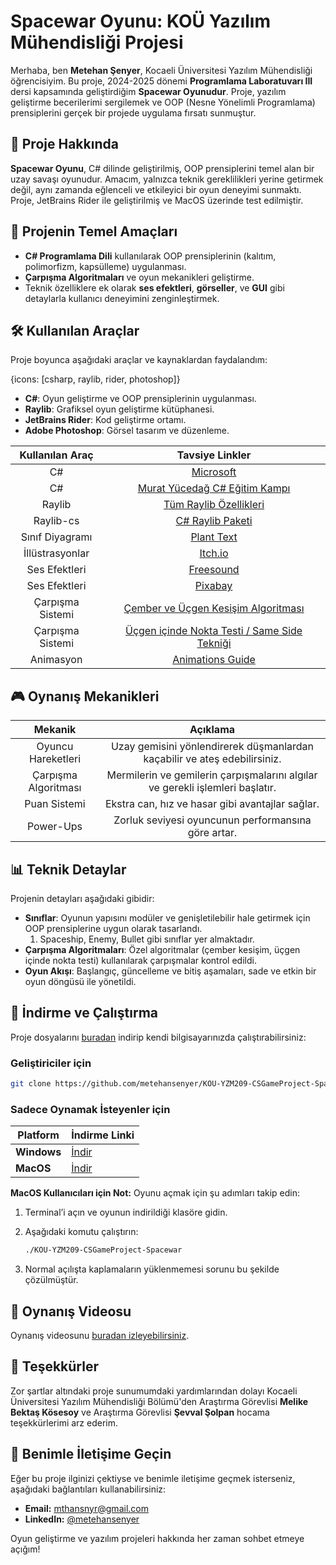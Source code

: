 # Spacewar Oyunu: KOÜ Yazılım Mühendisliği Projesi

Merhaba, ben **Metehan Şenyer**, Kocaeli Üniversitesi Yazılım Mühendisliği öğrencisiyim. Bu proje, 2024-2025 dönemi **Programlama Laboratuvarı III** dersi kapsamında geliştirdiğim **Spacewar Oyunudur**. Proje, yazılım geliştirme becerilerimi sergilemek ve OOP (Nesne Yönelimli Programlama) prensiplerini gerçek bir projede uygulama fırsatı sunmuştur.

## 🚀 Proje Hakkında

**Spacewar Oyunu**, C# dilinde geliştirilmiş, OOP prensiplerini temel alan bir uzay savaşı oyunudur. Amacım, yalnızca teknik gereklilikleri yerine getirmek değil, aynı zamanda eğlenceli ve etkileyici bir oyun deneyimi sunmaktı. Proje, JetBrains Rider ile geliştirilmiş ve MacOS üzerinde test edilmiştir.

## 🎯 Projenin Temel Amaçları

- **C# Programlama Dili** kullanılarak OOP prensiplerinin (kalıtım, polimorfizm, kapsülleme) uygulanması.
-  **Çarpışma Algoritmaları** ve oyun mekanikleri geliştirme.
- Teknik özelliklere ek olarak **ses efektleri**, **görseller**, ve **GUI** gibi detaylarla kullanıcı deneyimini zenginleştirmek.

## 🛠️ Kullanılan Araçlar

Proje boyunca aşağıdaki araçlar ve kaynaklardan faydalandım:

{icons: [csharp, raylib, rider, photoshop]}

- **C#**: Oyun geliştirme ve OOP prensiplerinin uygulanması.
- **Raylib**: Grafiksel oyun geliştirme kütüphanesi.
- **JetBrains Rider**: Kod geliştirme ortamı.
- **Adobe Photoshop**: Görsel tasarım ve düzenleme.

| Kullanılan Araç | Tavsiye Linkler |
|:---:|:---:|
| C# | [Microsoft](https://learn.microsoft.com/tr-tr/collections/yz26f8y64n7k07) |
| C# | [Murat Yücedağ C# Eğitim Kampı](https://youtube.com/playlist?list=PLKnjBHu2xXNPmFMvGKVHA_ijjrgUyNIXr&si=gL6c-oeP9LUJCN2u) |
| Raylib | [Tüm Raylib Özellikleri](https://www.raylib.com/cheatsheet/cheatsheet.html) |
| Raylib-cs | [C# Raylib Paketi](https://github.com/ChrisDill/Raylib-cs) |
| Sınıf Diyagramı | [Plant Text](https://www.planttext.com/) |
| İllüstrasyonlar | [Itch.io](https://itch.io/) |
| Ses Efektleri | [Freesound](https://freesound.org/) |
| Ses Efektleri | [Pixabay](https://pixabay.com/sound-effects/) |
| Çarpışma Sistemi | [Çember ve Üçgen Kesişim Algoritması](https://www.phatcode.net/articles.php?id=459) |
| Çarpışma Sistemi | [Üçgen içinde Nokta Testi / Same Side Tekniği](https://blackpawn.com/texts/pointinpoly/default.html) |
| Animasyon | [Animations Guide](https://www.sandromaglione.com/articles/pixel-art-character-animations-guide) |

## 🎮 Oynanış Mekanikleri

| Mekanik           | Açıklama |
|:---:|:---:|
| Oyuncu Hareketleri  | Uzay gemisini yönlendirerek düşmanlardan kaçabilir ve ateş edebilirsiniz. |
| Çarpışma Algoritması | Mermilerin ve gemilerin çarpışmalarını algılar ve gerekli işlemleri başlatır. |
| Puan Sistemi      | Ekstra can, hız ve hasar gibi avantajlar sağlar. |
| Power-Ups         | Zorluk seviyesi oyuncunun performansına göre artar. |

## 📊 Teknik Detaylar

Projenin detayları aşağıdaki gibidir:

- **Sınıflar**: Oyunun yapısını modüler ve genişletilebilir hale getirmek için OOP prensiplerine uygun olarak tasarlandı.
  1. Spaceship, Enemy, Bullet gibi sınıflar yer almaktadır.
- **Çarpışma Algoritmaları**: Özel algoritmalar (çember kesişim, üçgen içinde nokta testi) kullanılarak çarpışmalar kontrol edildi.
- **Oyun Akışı**: Başlangıç, güncelleme ve bitiş aşamaları, sade ve etkin bir oyun döngüsü ile yönetildi.

## 💾 İndirme ve Çalıştırma

Proje dosyalarını [buradan](https://github.com/metehansenyer/KOU-YZM209-CSGameProject-Spacewar/archive/refs/tags/game.zip) indirip kendi bilgisayarınızda çalıştırabilirsiniz:

### Geliştiriciler için
```bash
git clone https://github.com/metehansenyer/KOU-YZM209-CSGameProject-Spacewar.git
```

### Sadece Oynamak İsteyenler için

| Platform  | İndirme Linki                                                                 |
|-----------|-------------------------------------------------------------------------------|
| **Windows** | [İndir](https://github.com/metehansenyer/KOU-YZM209-CSGameProject-Spacewar/releases/download/game/spacewar_win-x64.zip) |
| **MacOS**   | [İndir](https://github.com/metehansenyer/KOU-YZM209-CSGameProject-Spacewar/releases/download/game/spacewar_osx-x64.zip)  |

**MacOS Kullanıcıları için Not:**
Oyunu açmak için şu adımları takip edin:  
1. Terminal’i açın ve oyunun indirildiği klasöre gidin.  
2. Aşağıdaki komutu çalıştırın:

   ```bash
   ./KOU-YZM209-CSGameProject-Spacewar
   ```
3. Normal açılışta kaplamaların yüklenmemesi sorunu bu şekilde çözülmüştür.

## 🎥 Oynanış Videosu

Oynanış videosunu [buradan izleyebilirsiniz](https://github.com/metehansenyer/KOU-YZM209-CSGameProject-Spacewar/blob/main/README.md#oynan%C4%B1%C5%9F-videosu).

## 🤝 Teşekkürler

Zor şartlar altındaki proje sunumumdaki yardımlarından dolayı Kocaeli Üniversitesi Yazılım Mühendisliği Bölümü'den Araştırma Görevlisi **Melike Bektaş Kösesoy** ve Araştırma Görevlisi **Şevval Şolpan** hocama teşekkürlerimi arz ederim.

## 🌟 Benimle İletişime Geçin

Eğer bu proje ilginizi çektiyse ve benimle iletişime geçmek isterseniz, aşağıdaki bağlantıları kullanabilirsiniz:

- **Email:** [mthansnyr@gmail.com](mailto:mthansnyr@gmail.com)
- **LinkedIn:** [@metehansenyer](https://www.linkedin.com/in/metehansenyer/)

Oyun geliştirme ve yazılım projeleri hakkında her zaman sohbet etmeye açığım!